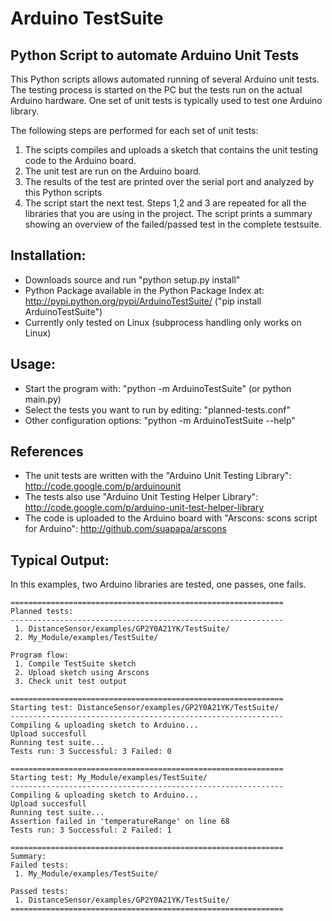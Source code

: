 Arduino TestSuite
=================

Python Script to automate Arduino Unit Tests
--------------------------------------------
This Python scripts allows automated running of several Arduino unit tests.
The testing process is started on the PC but the tests run on the actual Arduino hardware.
One set of unit tests is typically used to test one Arduino library.

The following steps are performed for each set of unit tests:
 1. The scipts compiles and uploads a sketch that contains the unit testing code to the Arduino board.
 2. The unit test are run on the Arduino board.
 3. The results of the test are printed over the serial port and analyzed by this Python scripts
 4. The script start the next test. Steps 1,2 and 3 are repeated for all the libraries that you are using in the project.
  The script prints a summary showing an overview of the failed/passed test in the complete testsuite.

Installation:
-------------
 * Downloads source and run "python setup.py install"
 * Python Package available in the Python Package Index at: http://pypi.python.org/pypi/ArduinoTestSuite/ ("pip install ArduinoTestSuite")
 * Currently only tested on Linux (subprocess handling only works on Linux)

Usage:
------
 * Start the program with: "python -m ArduinoTestSuite" (or python main.py)
 * Select the tests you want to run by editing: "planned-tests.conf"
 * Other configuration options: "python -m ArduinoTestSuite --help"

References
----------
 * The unit tests are written with the "Arduino Unit Testing Library": http://code.google.com/p/arduinounit
 * The tests also use "Arduino Unit Testing Helper Library": http://code.google.com/p/arduino-unit-test-helper-library
 * The code is uploaded to the Arduino board with "Arscons: scons script for Arduino": http://github.com/suapapa/arscons

Typical Output:
---------------
In this examples, two Arduino libraries are tested, one passes, one fails.

````
=============================================================
Planned tests:
-------------------------------------------------------------
 1. DistanceSensor/examples/GP2Y0A21YK/TestSuite/
 2. My_Module/examples/TestSuite/

Program flow:
 1. Compile TestSuite sketch
 2. Upload sketch using Arscons
 3. Check unit test output

=============================================================
Starting test: DistanceSensor/examples/GP2Y0A21YK/TestSuite/
-------------------------------------------------------------
Compiling & uploading sketch to Arduino...
Upload succesfull
Running test suite...
Tests run: 3 Successful: 3 Failed: 0

=============================================================
Starting test: My_Module/examples/TestSuite/
-------------------------------------------------------------
Compiling & uploading sketch to Arduino...
Upload succesfull
Running test suite...
Assertion failed in 'temperatureRange' on line 68
Tests run: 3 Successful: 2 Failed: 1

=============================================================
Summary: 
Failed tests:
 1. My_Module/examples/TestSuite/

Passed tests:
 1. DistanceSensor/examples/GP2Y0A21YK/TestSuite/
=============================================================
````
